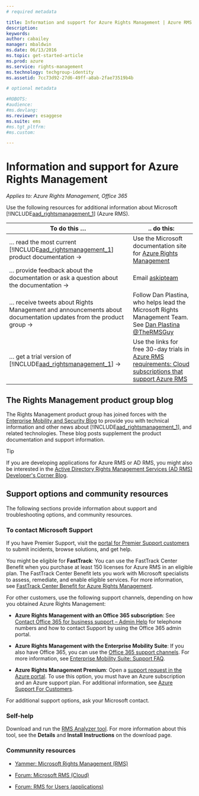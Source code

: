 ```yaml
---
# required metadata

title: Information and support for Azure Rights Management | Azure RMS
description:
keywords:
author: cabailey
manager: mbaldwin
ms.date: 06/13/2016
ms.topic: get-started-article
ms.prod: azure
ms.service: rights-management
ms.technology: techgroup-identity
ms.assetid: 7cc73d92-27d6-49ff-a8ab-2fae73519b4b

# optional metadata

#ROBOTS:
#audience:
#ms.devlang:
ms.reviewer: esaggese
ms.suite: ems
#ms.tgt_pltfrm:
#ms.custom:

---
```


# Information and support for Azure Rights Management

*Applies to: Azure Rights Management, Office 365*

Use the following resources for additional information about Microsoft [!INCLUDE[aad_rightsmanagement_1](../includes/aad_rightsmanagement_1_md.md)] (Azure RMS).

|To do this …|.. do this:|
|----------------|---------------|
|… read the most current [!INCLUDE[aad_rightsmanagement_1](../includes/aad_rightsmanagement_1_md.md)] product documentation →|Use the  Microsoft documentation site for  [Azure Rights Management](../understand-explore/azure-rights-management.md)|
|… provide feedback about the documentation or ask a question about the documentation →|Email [askipteam](mailto:%20askipteam@microsoft.com?subject=Documentation%20feedback)|
|… receive tweets about Rights Management and announcements about documentation updates from the product group →|Follow Dan Plastina, who helps lead the Microsoft Rights Management Team. See [Dan Plastina @TheRMSGuy](https://twitter.com/TheRMSGuy)|
|… get a trial version of [!INCLUDE[aad_rightsmanagement_1](../includes/aad_rightsmanagement_1_md.md)] →|Use the links for free 30-day trials in [Azure RMS requirements: Cloud subscriptions that support Azure RMS](requirements-subscriptions.md)|


## The Rights Management product group blog
The Rights Management product group has joined forces with the [Enterprise Mobility and Security Blog](https://blogs.technet.microsoft.com/enterprisemobility/?product=azure-rights-management-services) to provide you with technical information and other news about [!INCLUDE[aad_rightsmanagement_1](../includes/aad_rightsmanagement_1_md.md)], and related technologies. These blog posts supplement the product documentation and support information.

> [!TIP]
> If you are developing applications for Azure RMS or AD RMS, you might also be interested in the [Active Directory Rights Management Services (AD RMS) Developer's Corner Blog](http://blogs.msdn.com/b/rms/).

## Support options and community resources
The following sections provide information about support and troubleshooting options, and community resources.

### To contact Microsoft Support

If you have Premier Support, visit the [portal for Premier Support customers](https://premier.microsoft.com/) to submit incidents, browse solutions, and get help.

You might be eligible for **FastTrack**: You can use the FastTrack Center Benefit when you purchase at least 150 licenses for Azure RMS in an eligible plan. The FastTrack Center Benefit lets you work with Microsoft specialists to assess, remediate, and enable eligible services. For more information, see [FastTrack Center Benefit for Azure Rights Management](https://technet.microsoft.com/library/mt607025.aspx).

For other customers, use the following support channels, depending on how you obtained Azure Rights Management:

- **Azure Rights Management with an Office 365 subscription**: See [Contact Office 365 for business support – Admin Help](https://support.office.com/article/Contact-Office-365-for-business-support-Admin-Help-32a17ca7-6fa0-4870-8a8d-e25ba4ccfd4b) for telephone numbers and how to contact Support by using the Office 365 admin portal. 

- **Azure Rights Management with the Enterprise Mobility Suite**: If you also have Office 365, you can use the [Office 365 support channels](https://support.office.com/article/Contact-Office-365-for-business-support-Admin-Help-32a17ca7-6fa0-4870-8a8d-e25ba4ccfd4b).  For more information, see [Enterprise Mobility Suite: Support FAQ](https://technet.microsoft.com/dn932057.aspx).

- **Azure Rights Management Premium**: Open a [support request in the Azure portal](https://portal.azure.com/#blade/Microsoft_Azure_Support/HelpAndSupportBlade). To use this option, you must have an Azure subscription and an Azure support plan. For additional information, see [Azure Support For Customers](https://azure.microsoft.com/support/plans/). 

For additional support options, ask your Microsoft contact. 

### Self-help

Download and run the [RMS Analyzer tool](http://www.microsoft.com/en-us/download/details.aspx?id=46437). For more information about this tool, see the **Details** and **Install Instructions** on the download page. 

### Communnity resources

-   [Yammer: Microsoft Rights Management (RMS)](http://www.yammer.com/AskIPTeam)

-   [Forum: Microsoft RMS (Cloud)](https://social.technet.microsoft.com/Forums/en-US/home?forum=rmscloud)

-   [Forum: RMS for Users (applications)](https://social.technet.microsoft.com/Forums/en-US/home?forum=rmsapps)

